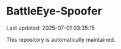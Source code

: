 # BattleEye-Spoofer

Last updated: 2025-07-01 03:35:15

This repository is automatically maintained.
